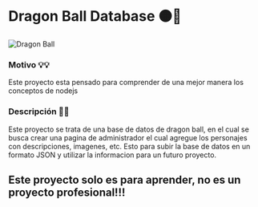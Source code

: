 # Dragon Ball Database 🟠🔵
![Dragon Ball](https://images-wixmp-ed30a86b8c4ca887773594c2.wixmp.com/f/c3e8b769-127e-4972-9fd1-fc1991546dea/dbaukmb-bcb29b5d-3831-44b3-9844-06f8dda01a8c.png/v1/fill/w_1676,h_477,q_70,strp/dragon_ball_super_wallpaper_by_elrincondeurko_dbaukmb-pre.jpg?token=eyJ0eXAiOiJKV1QiLCJhbGciOiJIUzI1NiJ9.eyJzdWIiOiJ1cm46YXBwOjdlMGQxODg5ODIyNjQzNzNhNWYwZDQxNWVhMGQyNmUwIiwiaXNzIjoidXJuOmFwcDo3ZTBkMTg4OTgyMjY0MzczYTVmMGQ0MTVlYTBkMjZlMCIsIm9iaiI6W1t7ImhlaWdodCI6Ijw9MTQyNCIsInBhdGgiOiJcL2ZcL2MzZThiNzY5LTEyN2UtNDk3Mi05ZmQxLWZjMTk5MTU0NmRlYVwvZGJhdWttYi1iY2IyOWI1ZC0zODMxLTQ0YjMtOTg0NC0wNmY4ZGRhMDFhOGMucG5nIiwid2lkdGgiOiI8PTUwMDAifV1dLCJhdWQiOlsidXJuOnNlcnZpY2U6aW1hZ2Uub3BlcmF0aW9ucyJdfQ.XRfj8g3YWa_eKZAQqyCkk_Scs30gKdot2xRUlbNx85M "Dragon Ball")
### Motivo 💡💡
Este proyecto esta pensado para comprender de una mejor manera los conceptos de nodejs

### Descripción 📝📝
Este proyecto se trata de una base de datos de dragon ball, en el cual se busca crear una pagina de administrador el cual agregue los personajes con descripciones, imagenes, etc.
Esto para subir la base de datos en un formato JSON y utilizar la informacion para un futuro proyecto.

## Este proyecto solo es para aprender, no es un proyecto profesional!!!
